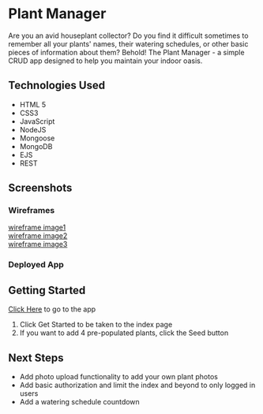 # Plant Manager

Are you an avid houseplant collector? Do you find it difficult sometimes to remember all your plants' names, their watering schedules, or other basic pieces of information about them? Behold! The Plant Manager - a simple CRUD app designed to help you maintain your indoor oasis.

## Technologies Used
- HTML 5
- CSS3
- JavaScript
- NodeJS
- Mongoose
- MongoDB
- EJS
- REST

## Screenshots
### Wireframes
[wireframe image1]()  
[wireframe image2]()  
[wireframe image3]()

### Deployed App

## Getting Started
[Click Here]() to go to the app
1. Click Get Started to be taken to the index page
2. If you want to add 4 pre-populated plants, click the Seed button

## Next Steps
- Add photo upload functionality to add your own plant photos
- Add basic authorization and limit the index and beyond to only logged in users
- Add a watering schedule countdown

